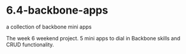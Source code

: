 # 6.4-backbone-apps
a collection of backbone mini apps

The week 6 weekend project. 5 mini apps to dial in Backbone skills and CRUD functionality. 
